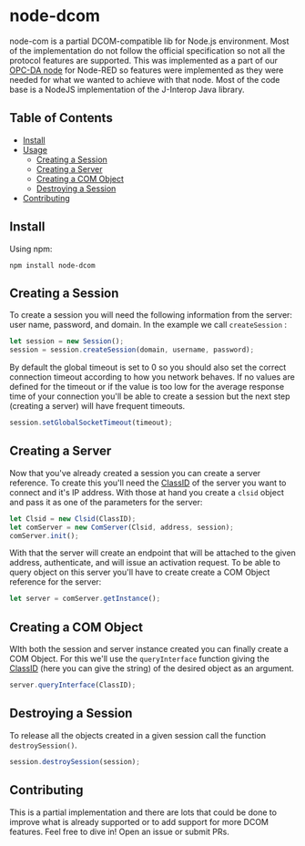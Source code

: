 # node-dcom

node-com is a partial DCOM-compatible lib for Node.js environment. Most of the implementation do not follow the official specification so not all the protocol features are supported. This was implemented as a part of our [OPC-DA node](https://github.com/netsmarttech/node-red-contrib-opc-da) for Node-RED so features were implemented as they were needed for what we wanted to achieve with that node. Most of the code base is a NodeJS implementation of the J-Interop Java library.

## Table of Contents

- [Install](#install)
- [Usage]()
  - [Creating a Session](#creating-a-session)
  - [Creating a Server](#creating-a-server)
  - [Creating a COM Object](#com-object)
  - [Destroying a Session](#destroying-a-session)
- [Contributing](#contributing)

## Install

Using npm:

```
npm install node-dcom
```

## Creating a Session

To create a session you will need the following information from the server: user name, password, and domain.  In the example we call ```createSession``` :

```javascript
let session = new Session();
session = session.createSession(domain, username, password);
```

By default the global timeout is set to 0 so you should also set the correct connection timeout according to how you network behaves. If no values are defined for the timeout or if the value is too low for the average response time of your connection you'll be able to create a session but the next step (creating a server) will have frequent timeouts.

```javascript
session.setGlobalSocketTimeout(timeout);
```

## Creating a Server

Now that you've already created a session you can create a server reference. To create this you'll need the [ClassID](https://docs.microsoft.com/en-us/windows/win32/com/clsid-key-hklm) of the server you want to connect and it's IP address. With those at hand you create a ``clsid``  object and pass it as one of the parameters for the server:

```javascript
let Clsid = new Clsid(ClassID);
let comServer = new ComServer(Clsid, address, session);
comServer.init();
```

With that the server will create an endpoint that will be attached to the given address, authenticate, and will issue an activation request. To be able to query object on this server you'll have to create create a COM Object reference for the server:

```javascript
let server = comServer.getInstance();
```

## Creating a COM Object

WIth both the session and server instance created you can finally create a COM Object. For this we'll use the ```queryInterface``` function giving the  [ClassID](https://docs.microsoft.com/en-us/windows/win32/com/clsid-key-hklm) (here you can give the string) of the desired object as an argument.

```javascript
server.queryInterface(ClassID);
```

## Destroying a Session

To release all the objects created in a given session call the function ```destroySession()```.

```javascript
session.destroySession(session);
```



## Contributing

This is a partial implementation and there are lots that could be done to improve what is already supported or to add support for more DCOM features. Feel free to dive in! Open an issue or submit PRs.
